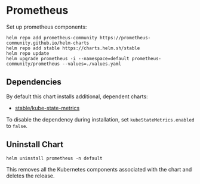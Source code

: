 # Prometheus

Set up prometheus components:

```
helm repo add prometheus-community https://prometheus-community.github.io/helm-charts
helm repo add stable https://charts.helm.sh/stable
helm repo update
helm upgrade prometheus -i --namespace=default prometheus-community/prometheus --values=./values.yaml
```

## Dependencies

By default this chart installs additional, dependent charts:

- [stable/kube-state-metrics](https://github.com/helm/charts/tree/master/stable/kube-state-metrics)

To disable the dependency during installation, set `kubeStateMetrics.enabled` to `false`.

## Uninstall Chart

```
helm uninstall prometheus -n default
```

This removes all the Kubernetes components associated with the chart and deletes the release.
